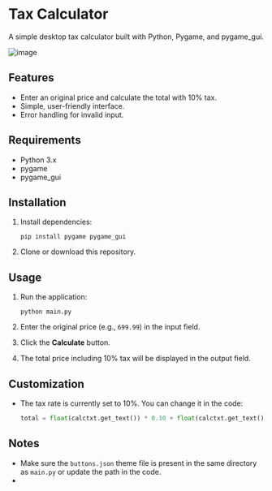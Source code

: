 # Tax Calculator

A simple desktop tax calculator built with Python, Pygame, and pygame_gui.

![image](https://github.com/user-attachments/assets/7bd6dd48-a361-4c43-8e02-010b5a07179a)

## Features

- Enter an original price and calculate the total with 10% tax.
- Simple, user-friendly interface.
- Error handling for invalid input.

## Requirements

- Python 3.x
- pygame
- pygame_gui

## Installation

1. Install dependencies:
    ```
    pip install pygame pygame_gui
    ```

2. Clone or download this repository.

## Usage

1. Run the application:
    ```
    python main.py
    ```

2. Enter the original price (e.g., `699.99`) in the input field.

3. Click the **Calculate** button.

4. The total price including 10% tax will be displayed in the output field.

## Customization

- The tax rate is currently set to 10%. You can change it in the code:
  ```python
  total = float(calctxt.get_text()) * 0.10 + float(calctxt.get_text())
  ```

## Notes

- Make sure the `buttons.json` theme file is present in the same directory as `main.py` or update the path in the code.
- 
